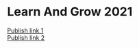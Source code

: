 # Learn And Grow 2021

[Publish link 1](https://learnandgrowdemo.herokuapp.com/)
</br>
[Publish link 2](https://hungry-jones-a2c3b4.netlify.app/)

